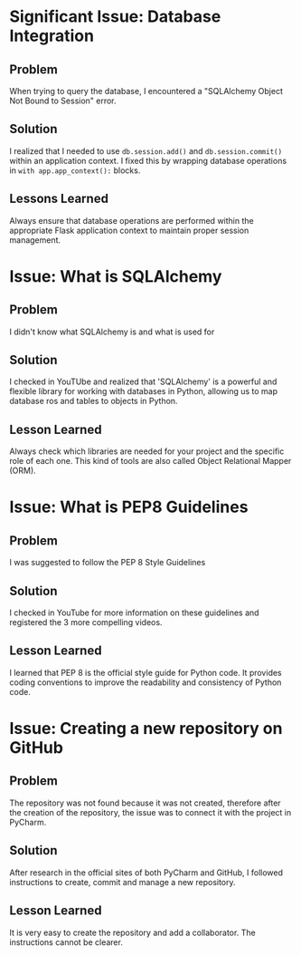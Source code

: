 # Significant Issue: Database Integration
## Problem
When trying to query the database, I encountered a "SQLAlchemy Object Not Bound to Session" error.
## Solution
I realized that I needed to use `db.session.add()` and `db.session.commit()` within an application context. I fixed this by wrapping database operations in `with app.app_context():` blocks.
## Lessons Learned
Always ensure that database operations are performed within the appropriate Flask application context to maintain proper session management.

# Issue: What is SQLAlchemy
## Problem
I didn't know what SQLAlchemy is and what is used for
## Solution
I checked in YouTUbe and realized that 'SQLAlchemy' is a powerful and flexible library for working with databases in Python, allowing us to map database ros and tables to objects in Python.
## Lesson Learned
Always check which libraries are needed for your project and the specific role of each one. This kind of tools are also called Object Relational Mapper (ORM).

# Issue: What is PEP8 Guidelines
## Problem
I was suggested to follow the PEP 8 Style Guidelines 
## Solution
I checked in YouTube for more information on these guidelines and registered the 3 more compelling videos.
## Lesson Learned
I learned that PEP 8 is the official style guide for Python code. It provides coding conventions to improve the readability and consistency of Python code.

# Issue: Creating a new repository on GitHub
## Problem
The repository was not found because it was not created, therefore after the creation of the repository, the issue was to connect it with the project in PyCharm.
## Solution
After research in the official sites of both PyCharm and GitHub, I followed instructions to create, commit and manage a new repository. 
## Lesson Learned
It is very easy to create the repository and add a collaborator. The instructions cannot be clearer.



